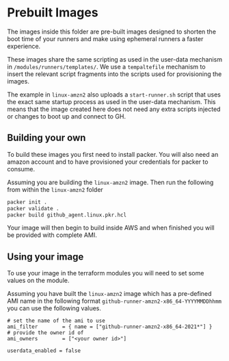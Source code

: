 # Prebuilt Images

The images inside this folder are pre-built images designed to shorten the boot time of your runners and make using ephemeral runners a faster experience.

These images share the same scripting as used in the user-data mechanism in `/modules/runners/templates/`. We use a `tempaltefile` mechanism to insert the relevant script fragments into the scripts used for provisioning the images.

The example in `linux-amzn2` also uploads a `start-runner.sh` script that uses the exact same startup process as used in the user-data mechanism. This means that the image created here does not need any extra scripts injected or changes to boot up and connect to GH.

## Building your own

To build these images you first need to install packer.
You will also need an amazon account and to have provisioned your credentials for packer to consume.

Assuming you are building the `linux-amzn2` image. Then run the following from within the `linux-amzn2` folder

```bash
packer init .
packer validate .
packer build github_agent.linux.pkr.hcl
```

Your image will then begin to build inside AWS and when finished you will be provided with complete AMI.

## Using your image

To use your image in the terraform modules you will need to set some values on the module.

Assuming you have built the `linux-amzn2` image which has a pre-defined AMI name in the following format `github-runner-amzn2-x86_64-YYYYMMDDhhmm` you can use the following values.

```hcl
# set the name of the ami to use
ami_filter        = { name = ["github-runner-amzn2-x86_64-2021*"] }
# provide the owner id of 
ami_owners        = ["<your owner id>"]

userdata_enabled = false
```

